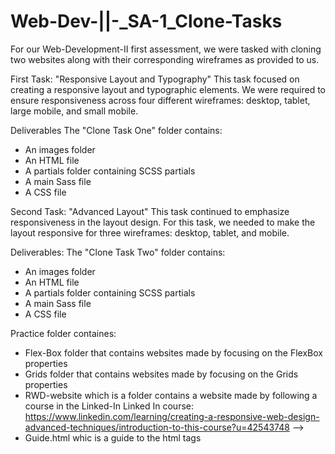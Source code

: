 # Web-Dev-||-_SA-1_Clone-Tasks
For our Web-Development-II first assessment, we were tasked with cloning two websites along with their corresponding wireframes as provided to us.

First Task: "Responsive Layout and Typography" 
This task focused on creating a responsive layout and typographic elements. We were required to ensure responsiveness across four different wireframes: desktop, tablet, large mobile, and small mobile. 

Deliverables 
The "Clone Task One" folder contains:  
- An images folder  
- An HTML file  
- A partials folder containing SCSS partials  
- A main Sass file  
- A CSS file  

Second Task: "Advanced Layout" 
This task continued to emphasize responsiveness in the layout design. For this task, we needed to make the layout responsive for three wireframes: desktop, tablet, and mobile. 

Deliverables:
The "Clone Task Two" folder contains:  
- An images folder  
- An HTML file  
- A partials folder containing SCSS partials  
- A main Sass file  
- A CSS file  

Practice folder containes:
- Flex-Box folder that contains websites made by focusing on the FlexBox properties  
- Grids folder that contains websites made by focusing on the Grids properties  
- RWD-website which is a folder contains a website made by following a course in the Linked-In
Linked In course: https://www.linkedin.com/learning/creating-a-responsive-web-design-advanced-techniques/introduction-to-this-course?u=42543748 -->
- Guide.html whic is a guide to the html tags